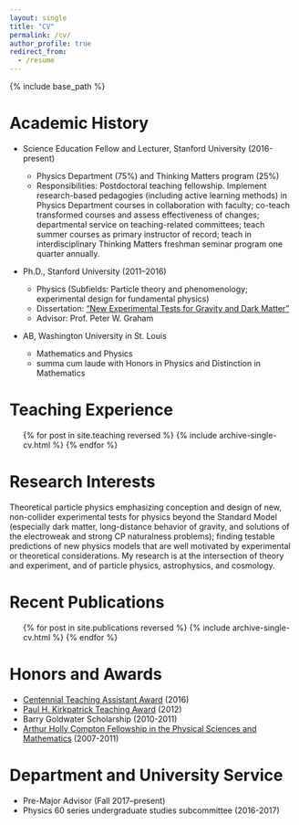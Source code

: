 ```yaml
---
layout: single
title: "CV"
permalink: /cv/
author_profile: true
redirect_from:
  - /resume
---
```


{% include base_path %}

Academic History
================

* Science Education Fellow and Lecturer, Stanford University (2016-present)
	- Physics Department (75%) and Thinking Matters program (25%)
	- Responsibilities: Postdoctoral teaching fellowship. Implement research-based pedagogies (including active learning methods) in Physics Department courses in collaboration with faculty; co-teach transformed courses and assess effectiveness of changes; departmental service on teaching-related committees; teach summer courses as primary instructor of record; teach in interdisciplinary Thinking Matters freshman seminar program one quarter annually.

* Ph.D., Stanford University (2011–2016)
	- Physics (Subfields: Particle theory and phenomenology; experimental design for fundamental physics)
	- Dissertation: [“New Experimental Tests for Gravity and Dark Matter”](https://searchworks.stanford.edu/view/11849400)
	- Advisor: Prof. Peter W. Graham

* AB, Washington University in St. Louis
	- Mathematics and Physics
	- summa cum laude with Honors in Physics and Distinction in Mathematics

Teaching Experience
===================
  <ul>{% for post in site.teaching reversed %}
    {% include archive-single-cv.html %}
  {% endfor %}</ul>
  
Research Interests
==================
Theoretical particle physics emphasizing conception and design of new, non-collider experimental tests for physics beyond the Standard Model (especially dark matter, long-distance behavior of gravity, and solutions of the electroweak and strong CP naturalness problems); finding testable predictions of new physics models that are well motivated by experimental or theoretical considerations. My research is at the intersection of theory and experiment, and of particle physics, astrophysics, and cosmology.
  
Recent Publications
===================
  <ul>{% for post in site.publications reversed %}
    {% include archive-single-cv.html %}
  {% endfor %}</ul>
  
<!-- Talks
======
  <ul>{% for post in site.talks %}
    {% include archive-single-talk-cv.html %}
  {% endfor %}</ul> -->
  
Honors and Awards
=================

* [Centennial Teaching Assistant Award](https://teachingcommons.stanford.edu/grants-awards/teaching-awards/centennial-teaching-assistant-awards) (2016)
* [Paul H. Kirkpatrick Teaching Award](https://physics.stanford.edu/awards/paul-h-kirkpatrick-award) (2012)
* Barry Goldwater Scholarship (2010-2011)
* [Arthur Holly Compton Fellowship in the Physical Sciences and Mathematics](https://admissions.wustl.edu/Financial_Aid_Scholarships/First_Year_Academic_Scholarships/Pages/Honorary-Scholars-Program.aspx) (2007-2011)

  
Department and University Service
=================================
* Pre-Major Advisor (Fall 2017–present)
* Physics 60 series undergraduate studies subcommittee (2016-2017)